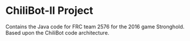 ChiliBot-II Project
===================
Contains the Java code for FRC team 2576 for the 2016 game Stronghold. Based upon the ChiliBot code architecture.